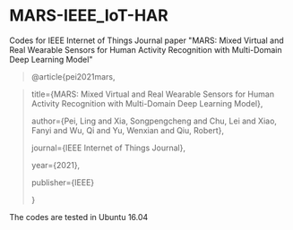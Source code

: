 # MARS-IEEE_IoT-HAR

Codes for IEEE Internet of Things Journal paper "MARS: Mixed Virtual and Real Wearable Sensors for Human Activity Recognition with Multi-Domain Deep Learning Model"

> @article{pei2021mars,

>   title={MARS: Mixed Virtual and Real Wearable Sensors for Human Activity Recognition with Multi-Domain Deep Learning Model},
> 
>   author={Pei, Ling and Xia, Songpengcheng and Chu, Lei and Xiao, Fanyi and Wu, Qi and Yu, Wenxian and Qiu, Robert},
> 
>   journal={IEEE Internet of Things Journal},
> 
>   year={2021},
> 
>   publisher={IEEE}
> 
> }

The codes are tested in Ubuntu 16.04
